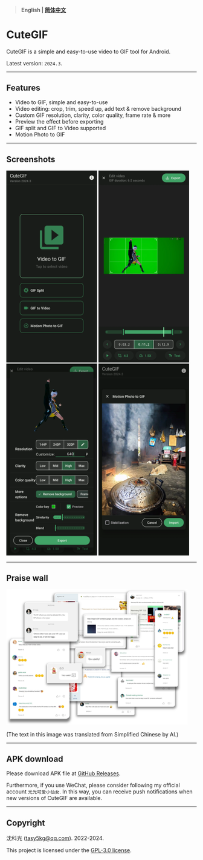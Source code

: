 > #### English | [简体中文](/assets/zh-rCN/README.md)

# CuteGIF

CuteGIF is a simple and easy-to-use video to GIF tool for Android.

Latest version: `2024.3`.

---

## Features

- Video to GIF, simple and easy-to-use
- Video editing: crop, trim, speed up, add text & remove background
- Custom GIF resolution, clarity, color quality, frame rate & more
- Preview the effect before exporting
- GIF split and GIF to Video supported
- Motion Photo to GIF

---

## Screenshots

<img src="assets/en/img1.webp" width="240"/> <img src="assets/en/img2.webp" width="240"/> <img src="assets/en/img3.webp" width="240"/> <img src="assets/en/img6.webp" width="240"/>

---

## Praise wall

<img src="assets/en/img11.webp" width="480"/>

(The text in this image was translated from Simplified Chinese by AI.)

---

## APK download

Please download APK file at [GitHub Releases](https://github.com/tasy5kg/CuteGIF/releases/latest).

Furthermore, if you use WeChat, please consider following my official account `光光可爱小仙女`. In this way, you can receive push notifications when new
versions of CuteGIF are available.

---

## Copyright

沈科光 ([tasy5kg@qq.com](mailto:tasy5kg@qq.com)). 2022-2024.

This project is licensed under the [GPL-3.0 license](/COPYING).
